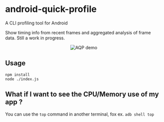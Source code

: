 # android-quick-profile
A CLI profiling tool for Android 

Show timing info from recent frames and aggregated analysis of frame data.
Still a work in progress.

<p align="center">
  <img src="https://github.com/valcol/android-quick-profile/blob/master/aqp.gif?raw=true" alt="AQP demo">
</p>

 ## Usage

```
npm install 
node ./index.js
```


 ## What if I want to see the CPU/Memory use of my app ? 

   You can use the ``top`` command in another terminal, fox ex. ``adb shell top``